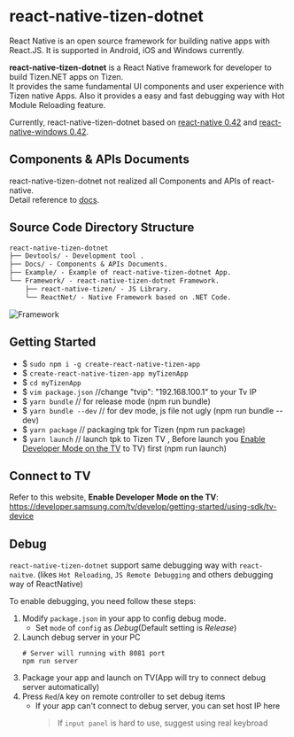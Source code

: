 # react-native-tizen-dotnet
React Native is an open source framework for building native apps with React.JS. It is supported in Android, iOS and Windows currently.

**react-native-tizen-dotnet** is a React Native framework for developer to build Tizen.NET apps on Tizen.  
It provides the same fundamental UI components and user experience with Tizen native Apps. Also it provides a easy and fast debugging way with Hot Module Reloading feature.

Currently, react-native-tizen-dotnet based on [react-native 0.42](https://github.com/facebook/react-native/tree/0.42-stable) and [react-native-windows 0.42](https://github.com/Microsoft/react-native-windows/tree/0.42-stable).  

## Components & APIs Documents

react-native-tizen-dotnet not realized all Components and APIs of react-native.  
Detail reference to [docs](Docs/doc-index.md).

## Source Code Directory Structure

```diff
react-native-tizen-dotnet
├── Devtools/ - Development tool .
├── Docs/ - Components & APIs Documents.
├── Example/ - Example of react-native-tizen-dotnet App.
└── Framework/ - react-native-tizen-dotnet Framework.
    ├── react-native-tizen/ - JS Library.
    └── ReactNet/ - Native Framework based on .NET Code.
```

![Framework](./Docs/img/Framework.PNG)

## Getting Started
-   $ ```sudo npm i -g create-react-native-tizen-app```
-   $ ```create-react-native-tizen-app myTizenApp```
-   $ ```cd myTizenApp```
-   $ ```vim package.json``` //change "tvip": "192.168.100.1" to your Tv IP
-   $ ```yarn bundle``` // for release mode (npm run bundle)
-   $ ```yarn bundle --dev``` // for dev mode, js file not ugly (npm run bundle --dev)
-   $ ```yarn package``` // packaging tpk for Tizen (npm run package)
-   $ ```yarn launch``` // launch tpk to Tizen TV , Before launch you [Enable Developer Mode on the TV](#Connect-to-TV) to TV) first (npm run launch)

## Connect to TV
Refer to this website, **Enable Developer Mode on the TV**:  
https://developer.samsung.com/tv/develop/getting-started/using-sdk/tv-device

## Debug
`react-native-tizen-dotnet` support same debugging way with `react-naitve`. (likes
`Hot Reloading`, `JS Remote Debugging` and others debugging way of ReactNative)

To enable debugging, you need follow these steps:
1. Modify `package.json` in your app to config debug mode.
   * Set `mode` of `config` as *Debug*(Default setting is *Release*)
2. Launch debug server in your PC
   ``` shell
   # Server will running with 8081 port
   npm run server
   ```
3. Package your app and launch on TV(App will try to connect debug server automatically)
4. Press `Red`/`A` key on remote controller to set debug items
   * If your app can't connect to debug server, you can set host IP here
     > If `input panel` is hard to use, suggest using real keybroad
